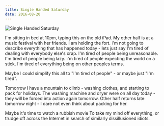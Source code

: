 ```yaml
---
title: Single Handed Saturday
date: 2016-08-20
---
```


![Single Handed Saturday](https://source.unsplash.com/_nRpqIBM40Q/1600x900)

I'm sitting in bed at 10pm, typing this on the old iPad. My other half is at a music festival with her friends. I am holding the fort. I'm not going to describe everything that has happened today - lets just say I'm tired of dealing with everybody else's crap. I'm tired of people being unreasonable. I'm tired of people being lazy. I'm tired of people expecting the world on a stick. I'm tired of everything being on other peoples terms.

Maybe I could simplify this all to "I'm tired of people" - or maybe just "I'm tired".

Tomorrow I have a mountain to climb - washing clothes, and starting to pack for holidays. The washing machine and dryer were on all day today - they will be forced into action again tomorrow. Other half returns late tomorrow night - I dare not even think about packing for her.

Maybe it's time to watch a rubbish movie To take my mind off everything, or trudge off across the Internet in search of similarly dissillusioned idiots.